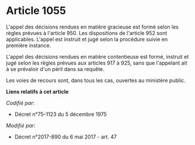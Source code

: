 # Article 1055

L'appel des décisions rendues en matière gracieuse est formé selon les règles prévues à l'article 950. Les dispositions de
l'article 952 sont applicables. L'appel est instruit et jugé selon la procédure suivie en première instance.

L'appel des décisions rendues en matière contentieuse est formé, instruit et jugé selon les règles prévues aux articles 917 à
925, sans que l'appelant ait à se prévaloir d'un péril dans sa requête.

Les voies de recours sont, dans tous les cas, ouvertes au ministère public.

**Liens relatifs à cet article**

_Codifié par_:

  - Décret n°75-1123 du 5 décembre 1975

_Modifié par_:

  - Décret n°2017-890 du 6 mai 2017 - art. 47
